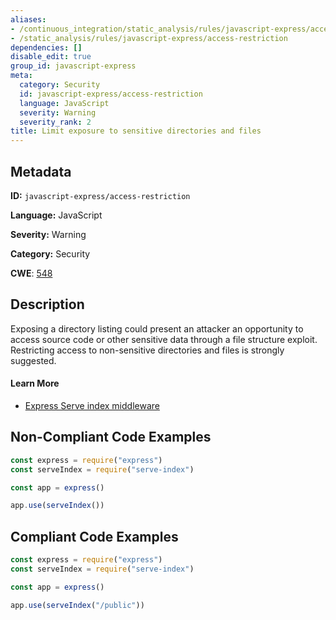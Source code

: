 ```yaml
---
aliases:
- /continuous_integration/static_analysis/rules/javascript-express/access-restriction
- /static_analysis/rules/javascript-express/access-restriction
dependencies: []
disable_edit: true
group_id: javascript-express
meta:
  category: Security
  id: javascript-express/access-restriction
  language: JavaScript
  severity: Warning
  severity_rank: 2
title: Limit exposure to sensitive directories and files
---
```

<!--  SOURCED FROM https://github.com/DataDog/datadog-static-analyzer-rule-docs -->


## Metadata
**ID:** `javascript-express/access-restriction`

**Language:** JavaScript

**Severity:** Warning

**Category:** Security

**CWE**: [548](https://cwe.mitre.org/data/definitions/548.html)

## Description
Exposing a directory listing could present an attacker an opportunity to access source code or other sensitive data through a file structure exploit. Restricting access to non-sensitive directories and files is strongly suggested.

#### Learn More
- [Express Serve index middleware](https://expressjs.com/en/resources/middleware/serve-index.html)


## Non-Compliant Code Examples
```javascript
const express = require("express")
const serveIndex = require("serve-index")

const app = express()

app.use(serveIndex())
```

## Compliant Code Examples
```javascript
const express = require("express")
const serveIndex = require("serve-index")

const app = express()

app.use(serveIndex("/public"))
```
